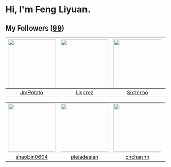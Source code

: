 # Hi, I'm Feng Liyuan.

## My Followers ([99](https://github.com/SunRunAway?tab=followers))

| <img src="https://avatars.githubusercontent.com/u/1446531?v=4" width="150" height="150" /> | <img src="https://avatars.githubusercontent.com/u/14808551?v=4" width="150" height="150" /> | <img src="https://avatars.githubusercontent.com/u/20949383?v=4" width="150" height="150" /> | <img src="https://avatars.githubusercontent.com/u/28560740?v=4" width="150" height="150" /> |
| :----------------------------------------------------------------------------------------: | :-----------------------------------------------------------------------------------------: | :-----------------------------------------------------------------------------------------: | :-----------------------------------------------------------------------------------------: |
|                           [JmPotato](https://github.com/JmPotato)                          |                            [Lisprez](https://github.com/Lisprez)                            |                           [Sixzeroo](https://github.com/Sixzeroo)                           |                          [xiamengru](https://github.com/xiamengru)                          |

| <img src="https://avatars.githubusercontent.com/u/10383?v=4" width="150" height="150" /> | <img src="https://avatars.githubusercontent.com/u/46620760?v=4" width="150" height="150" /> | <img src="https://avatars.githubusercontent.com/u/4281540?v=4" width="150" height="150" /> | <img src="https://avatars.githubusercontent.com/u/43415053?v=4" width="150" height="150" /> |
| :--------------------------------------------------------------------------------------: | :-----------------------------------------------------------------------------------------: | :----------------------------------------------------------------------------------------: | :-----------------------------------------------------------------------------------------: |
|                       [shaobin0604](https://github.com/shaobin0604)                      |                        [pleiadesian](https://github.com/pleiadesian)                        |                           [chchannn](https://github.com/chchannn)                          |                              [mytxd](https://github.com/mytxd)                              |